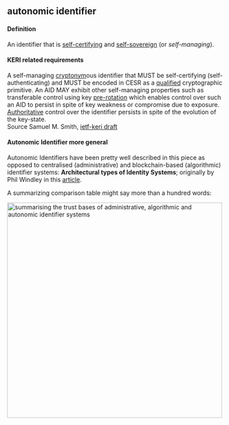 ## autonomic identifier

<h4>Definition</h4><p>An identifier that is <a href="self-certifying-identifier">self-certifying</a> and <a href="self-sovereign-identity">self-sovereign</a> (or <em>self-managing</em>).</p><h4>KERI related requirements</h4><p>A self-managing <a href="cryptonym">cryptonym</a>ous identifier that MUST be self-certifying (self-authenticating) and MUST be encoded in CESR as a <a href="qualified">qualified</a> cryptographic primitive. An AID MAY exhibit other self-managing properties such as transferable control using key <a href="pre-rotation">pre-rotation</a> which enables control over such an AID to persist in spite of key weakness or compromise due to exposure. <a href="authoritative">Authoritative</a> control over the identifier persists in spite of the evolution of the key-state.<br>Source Samuel M. Smith, <a href="https://github.com/WebOfTrust/ietf-keri/blob/main/draft-ssmith-keri.md">ietf-keri draft</a></p><h4>Autonomic Identifier more general</h4><p>Autonomic Identifiers have been pretty well described in this piece as opposed to centralised (administrative) and blockchain-based (algorithmic) identifier systems: <strong>Architectural types of Identity Systems</strong>; originally by Phil Windley in this <a href="https://www.windley.com/archives/2020/09/the_architecture_of_identity_systems.shtml">article</a>. </p><p>A summarizing comparison table might say more than a hundred words:</p><img src="https://hackmd.io/_uploads/HyOi3r81j.png" width="500" alt="summarising the trust bases of administrative, algorithmic and autonomic identifier systems" />

